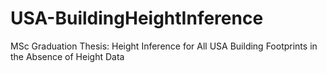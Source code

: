 # USA-BuildingHeightInference
MSc Graduation Thesis: Height Inference for All USA Building Footprints in the Absence of Height Data
